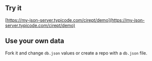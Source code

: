 ## Try it

[https://my-json-server.typicode.com/cirept/demo](https://my-json-server.typicode.com/cirept/demo)

## Use your own data

Fork it and change `db.json` values or create a repo with a `db.json` file.
